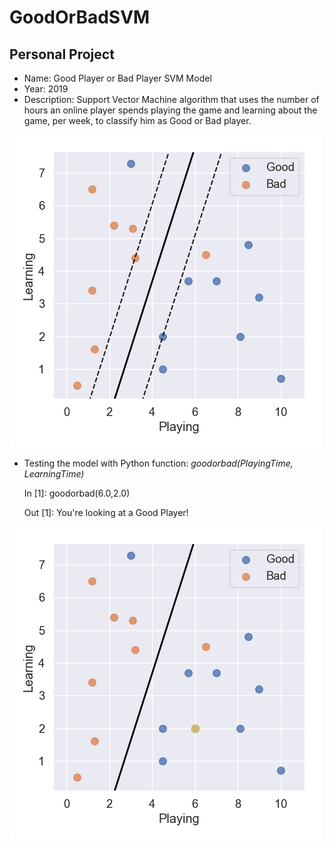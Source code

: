 # GoodOrBadSVM

Personal Project
--------

- Name: Good Player or Bad Player SVM Model
- Year: 2019
- Description: Support Vector Machine algorithm that uses the number of hours an online player spends playing the game and learning about the game, per week, to classify him as Good or Bad player.

![alt text](https://github.com/filipenovais/GoodOrBadSVM/blob/master/SVM_Hyperplane.png)

- Testing the model with Python function: *goodorbad(PlayingTime, LearningTime)*

  In [1]: goodorbad(6.0,2.0)
  
  Out [1]: You're looking at a Good Player!

![alt text](https://github.com/filipenovais/GoodOrBadSVM/blob/master/SVM_Classification.png)

